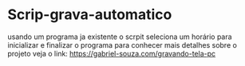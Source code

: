 # Scrip-grava-automatico
usando um programa ja existente o scrpit seleciona um horário para inicializar e finalizar o programa
para conhecer mais detalhes sobre o projeto veja o link:
https://gabriel-souza.com/gravando-tela-pc
